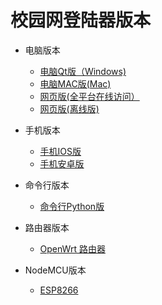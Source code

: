 # 校园网登陆器版本


- 电脑版本
  - <a href="https://static.ffis.me/srun3k/srun3k-pc.7z">电脑Qt版（Windows)</a>
  - <a href="https://github.com/ehaut/EhautX">电脑MAC版(Mac)</a> 
  - <a href="../srun/srun3k-new.html">网页版(全平台在线访问）</a>
  - <a href="https://raw.githubusercontent.com/ehaut/ehaut/master/download/lastest.zip">网页版(离线版)</a>

- 手机版本
  - <a href="https://itunes.apple.com/cn/app/%E6%B2%B3%E5%8D%97%E5%B7%A5%E4%B8%9A%E5%A4%A7%E5%AD%A6%E6%A0%A1%E5%9B%AD%E7%BD%91%E7%99%BB%E5%BD%95%E5%99%A8/id1435094667?mt=8">手机IOS版</a>
  - <a href="https://static.ffis.me/srun3k/new.apk">手机安卓版</a>

- 命令行版本
  - <a href="https://github.com/ehaut/srun3k-client-cli">命令行Python版</a> 


- 路由器版本
  - <a href="https://github.com/ehaut/autologin-srun3k">OpenWrt 路由器</a> 


- NodeMCU版本
  - <a href="https://github.com/chillsoul/ESP8266-Srun3kAutoLogin">ESP8266</a> 
